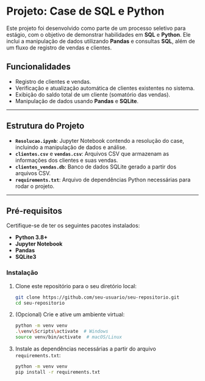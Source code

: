 # Projeto: Case de SQL e Python

Este projeto foi desenvolvido como parte de um processo seletivo para estágio, com o objetivo de demonstrar habilidades em **SQL** e **Python**. Ele inclui a manipulação de dados utilizando **Pandas** e consultas **SQL**, além de um fluxo de registro de vendas e clientes.

## Funcionalidades

- Registro de clientes e vendas.
- Verificação e atualização automática de clientes existentes no sistema.
- Exibição do saldo total de um cliente (somatório das vendas).
- Manipulação de dados usando **Pandas** e **SQLite**.

---

## Estrutura do Projeto

- **`Resolucao.ipynb`**: Jupyter Notebook contendo a resolução do case, incluindo a manipulação de dados e análise.
- **`clientes.csv`** e **`vendas.csv`**: Arquivos CSV que armazenam as informações dos clientes e suas vendas.
- **`clientes_vendas.db`**: Banco de dados SQLite gerado a partir dos arquivos CSV.
- **`requirements.txt`**: Arquivo de dependências Python necessárias para rodar o projeto.

---

## Pré-requisitos

Certifique-se de ter os seguintes pacotes instalados:

- **Python 3.8+**
- **Jupyter Notebook**
- **Pandas**
- **SQLite3**

### Instalação

1. Clone este repositório para o seu diretório local:

   ```bash
   git clone https://github.com/seu-usuario/seu-repositorio.git
   cd seu-repositorio

2. (Opcional) Crie e ative um ambiente virtual:

   ```bash
   python -m venv venv
   .\venv\Scripts\activate  # Windows
   source venv/bin/activate  # macOS/Linux

3. Instale as dependências necessárias a partir do arquivo `requirements.txt`:
   ```bash
   python -m venv venv
   pip install -r requirements.txt


